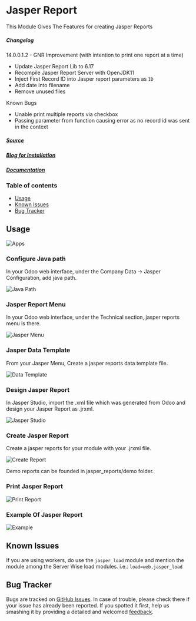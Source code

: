 # Jasper Report

This Module Gives The Features for creating Jasper Reports

##### Changelog
14.0.0.1.2 - GNR
Improvement (with intention to print one report at a time)
- Update Jasper Report Lib to 6.17
- Recompile Jasper Report Server with OpenJDK11
- Inject First Record ID into Jasper report parameters as `ID`
- Add date into filename
- Remove unused files  

Known Bugs  
- Unable print multiple reports via checkbox
- Passing parameter from function causing error as no record id was sent in the context

##### [Source](https://launchpad.net/openobject-jasper-reports)

##### [Blog for Installation](http://www.serpentcs.com/serpentcs-jasper-report-openerpodoo)

##### [Documentation](https://github.com/JayVora-SerpentCS/Jasperreports_odoo/wiki/Documentation)

### Table of contents
* [Usage](#usage)
* [Known Issues](#known-issues)
* [Bug Tracker](#bug-tracker)


## Usage

![Apps](/jasper_reports/static/description/apps.png)

### Configure Java path
In your Odoo web interface, under the Company Data -> Jasper Configuration, add java path.

![Java Path](/jasper_reports/static/description/java_path.png)

### Jasper Report Menu
In your Odoo web interface, under the Technical section, jasper reports menu is there.

![Jasper Menu](/jasper_reports/static/description/jasper_menu.png)


### Jasper Data Template
From your Jasper Menu, Create a jasper reports data template file.

![Data Template](/jasper_reports/static/description/data_template.png)

### Design Jasper Report
In Jasper Studio, import the .xml file which was generated from Odoo and design your Jasper Report as .jrxml.

![Jasper Studio](/jasper_reports/static/description/jasper_studio.png)

### Create Jasper Report
Create a jasper reports for your module with your .jrxml file.

![Create Report](/jasper_reports/static/description/create_report.png)

Demo reports can be founded in jasper_reports/demo folder.

### Print Jasper Report

![Print Report](/jasper_reports/static/description/print_report.png)

### Example Of Jasper Report

![Example](/jasper_reports/static/description/example.png)

## Known Issues

If you are using workers, do use the `jasper_load` module and mention the module among the Server Wise load modules.
i.e.: `load=web,jasper_load`

## Bug Tracker

Bugs are tracked on [GitHub Issues](https://github.com/JayVora-SerpentCS/Jasperreports_odoo/issues).
In case of trouble, please check there if your issue has already been reported.
If you spotted it first, help us smashing it by providing a detailed and welcomed
[feedback](https://github.com/JayVora-SerpentCS/Jasperreports_odoo/issues/new?body=version:%2012.0%0A%0A**Steps%20to%20reproduce**%0A-%20...%0A%0A**Current%20behavior**%0A%0A**Expected%20behavior**%0A%0A**Screenshots**).
